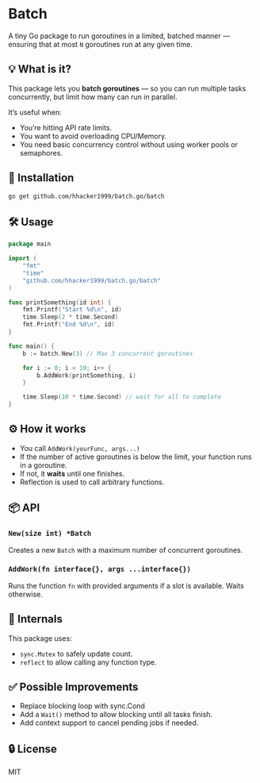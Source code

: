 # Batch

A tiny Go package to run goroutines in a limited, batched manner — ensuring that at most `N` goroutines run at any given time.

## 💡 What is it?

This package lets you **batch goroutines** — so you can run multiple tasks concurrently, but limit how many can run in parallel.

It’s useful when:

- You’re hitting API rate limits.
- You want to avoid overloading CPU/Memory.
- You need basic concurrency control without using worker pools or semaphores.

## 🚀 Installation

```bash
go get github.com/hhacker1999/batch.go/batch
```

## 🛠 Usage

```go
package main

import (
	"fmt"
	"time"
	"github.com/hhacker1999/batch.go/batch"
)

func printSomething(id int) {
	fmt.Printf("Start %d\n", id)
	time.Sleep(2 * time.Second)
	fmt.Printf("End %d\n", id)
}

func main() {
	b := batch.New(3) // Max 3 concurrent goroutines

	for i := 0; i < 10; i++ {
		b.AddWork(printSomething, i)
	}

	time.Sleep(10 * time.Second) // wait for all to complete
}
```

## ⚙️ How it works

- You call `AddWork(yourFunc, args...)`
- If the number of active goroutines is below the limit, your function runs in a goroutine.
- If not, it **waits** until one finishes.
- Reflection is used to call arbitrary functions.

## 📦 API

### `New(size int) *Batch`

Creates a new `Batch` with a maximum number of concurrent goroutines.

### `AddWork(fn interface{}, args ...interface{})`

Runs the function `fn` with provided arguments if a slot is available. Waits otherwise.

## 🧠 Internals

This package uses:

- `sync.Mutex` to safely update count.
- `reflect` to allow calling any function type.

## ✅ Possible Improvements

- Replace blocking loop with sync.Cond
- Add a `Wait()` method to allow blocking until all tasks finish.
- Add context support to cancel pending jobs if needed.

## 🔒 License

MIT

